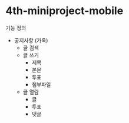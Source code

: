 # 4th-miniproject-mobile

기능 정의
   - 공지사항 (가옥)
     - 글 검색
     - 글 쓰기
       - 제목
       - 본문
       - 투표
       - 첨부파일
     - 글 열람
       - 글
       - 투표
       - 댓글